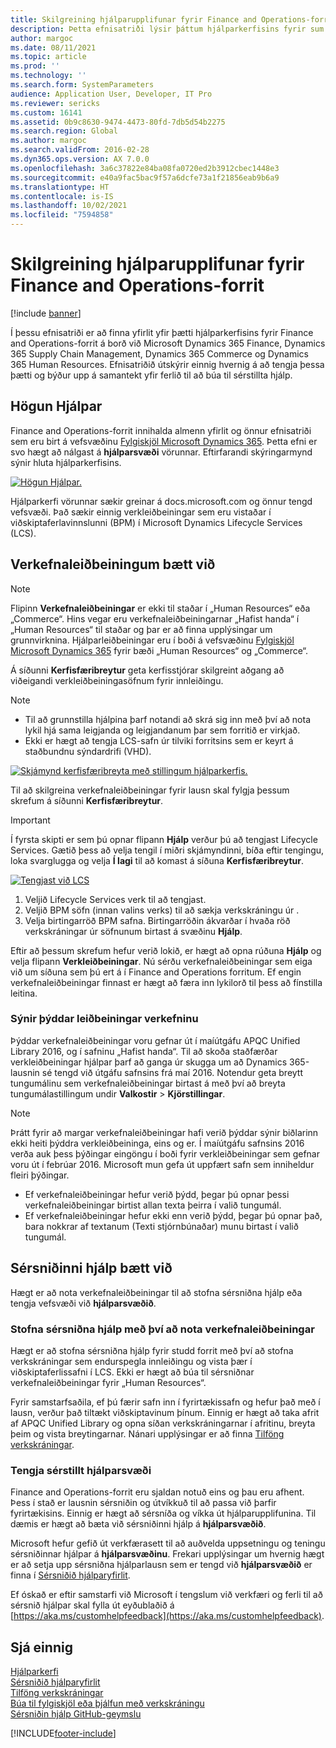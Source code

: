 ```yaml
---
title: Skilgreining hjálparupplifunar fyrir Finance and Operations-forrit
description: Þetta efnisatriði lýsir þáttum hjálparkerfisins fyrir sum Microsoft Dynamics 365-forrit.
author: margoc
ms.date: 08/11/2021
ms.topic: article
ms.prod: ''
ms.technology: ''
ms.search.form: SystemParameters
audience: Application User, Developer, IT Pro
ms.reviewer: sericks
ms.custom: 16141
ms.assetid: 0b9c8630-9474-4473-80fd-7db5d54b2275
ms.search.region: Global
ms.author: margoc
ms.search.validFrom: 2016-02-28
ms.dyn365.ops.version: AX 7.0.0
ms.openlocfilehash: 3a6c37822e84ba08fa0720ed2b3912cbec1448e3
ms.sourcegitcommit: e40a9fac5bac9f57a6dcfe73a1f21856eab9b6a9
ms.translationtype: HT
ms.contentlocale: is-IS
ms.lasthandoff: 10/02/2021
ms.locfileid: "7594858"
---
```

# <a name="configure-the-help-experience-for-finance-and-operations-apps"></a>Skilgreining hjálparupplifunar fyrir Finance and Operations-forrit

[!include [banner](../includes/banner.md)]

Í þessu efnisatriði er að finna yfirlit yfir þætti hjálparkerfisins fyrir Finance and Operations-forrit á borð við Microsoft Dynamics 365 Finance, Dynamics 365 Supply Chain Management, Dynamics 365 Commerce og Dynamics 365 Human Resources. Efnisatriðið útskýrir einnig hvernig á að tengja þessa þætti og býður upp á samantekt yfir ferlið til að búa til sérstillta hjálp.

## <a name="help-architecture"></a>Högun Hjálpar

Finance and Operations-forrit innihalda almenn yfirlit og önnur efnisatriði sem eru birt á vefsvæðinu [Fylgiskjöl Microsoft Dynamics 365](/dynamics365/). Þetta efni er svo hægt að nálgast á **hjálparsvæði** vörunnar. Eftirfarandi skýringarmynd sýnir hluta hjálparkerfisins.

[![Högun Hjálpar.](./media/help-architecture.png)](./media/help-architecture.png)

Hjálparkerfi vörunnar sækir greinar á docs.microsoft.com og önnur tengd vefsvæði. Það sækir einnig verkleiðbeiningar sem eru vistaðar í viðskiptaferlavinnslunni (BPM) í Microsoft Dynamics Lifecycle Services (LCS).

## <a name="adding-task-guides"></a>Verkefnaleiðbeiningum bætt við

> [!NOTE]
> Flipinn **Verkefnaleiðbeiningar** er ekki til staðar í „Human Resources“ eða „Commerce“. <!--We are currently working to enable this functionality in a future release.--> Hins vegar eru verkefnaleiðbeiningarnar „Hafist handa“ í „Human Resources“ til staðar og þar er að finna upplýsingar um grunnvirknina. Hjálparleiðbeiningar eru í boði á vefsvæðinu [Fylgiskjöl Microsoft Dynamics 365](/dynamics365/) fyrir bæði „Human Resources“ og „Commerce“.

Á síðunni **Kerfisfæribreytur** geta kerfisstjórar skilgreint aðgang að viðeigandi verkleiðbeiningasöfnum fyrir innleiðingu.

> [!NOTE]
> - Til að grunnstilla hjálpina þarf notandi að skrá sig inn með því að nota lykil hjá sama leigjanda og leigjandanum þar sem forritið er virkjað.
> - Ekki er hægt að tengja LCS-safn úr tilviki forritsins sem er keyrt á staðbundnu sýndardrifi (VHD).

[![Skjámynd kerfisfæribreyta með stillingum hjálparkerfis.](./media/system-parameters_ops-1024x437.png)](./media/system-parameters_ops.png)

Til að skilgreina verkefnaleiðbeiningar fyrir lausn skal fylgja þessum skrefum á síðunni **Kerfisfæribreytur**.

> [!IMPORTANT]
> Í fyrsta skipti er sem þú opnar flipann **Hjálp** verður þú að tengjast Lifecycle Services. Gætið þess að velja tengil í miðri skjámyndinni, bíða eftir tengingu, loka svarglugga og velja **Í lagi** til að komast á síðuna **Kerfisfæribreytur**.
>
> [![Tengjast við LCS](./media/connect-to-lcs-crop-1024x365.png "Tengjast við LCS.")](./media/connect-to-lcs-crop.png)

1. Veljið Lifecycle Services verk til að tengjast.
2. Veljið BPM söfn (innan valins verks) til að sækja verkskráningu úr .
3. Velja birtingarröð BPM safna. Birtingarröðin ákvarðar í hvaða röð verkskráningar úr söfnunum birtast á svæðinu **Hjálp**.

Eftir að þessum skrefum hefur verið lokið, er hægt að opna rúðuna **Hjálp** og velja flipann **Verkleiðbeiningar**. Nú sérðu verkefnaleiðbeiningar sem eiga við um síðuna sem þú ert á í Finance and Operations forritum. Ef engin verkefnaleiðbeiningar finnast er hægt að færa inn lykilorð til þess að fínstilla leitina.

### <a name="showing-translated-task-guides"></a>Sýnir þýddar leiðbeiningar verkefninu

Þýddar verkefnaleiðbeiningar voru gefnar út í maíútgáfu APQC Unified Library 2016, og í safninu „Hafist handa“. Til að skoða staðfærðar verkleiðbeiningar hjálpar þarf að ganga úr skugga um að Dynamics 365-lausnin sé tengd við útgáfu safnsins frá maí 2016. Notendur geta breytt tungumálinu sem verkefnaleiðbeiningar birtast á með því að breyta tungumálastillingum undir **Valkostir** &gt; **Kjörstillingar**.

> [!NOTE]
> Þrátt fyrir að margar verkefnaleiðbeiningar hafi verið þýddar sýnir biðlarinn ekki heiti þýddra verkleiðbeininga, eins og er. Í maíútgáfu safnsins 2016 verða auk þess þýðingar eingöngu í boði fyrir verkleiðbeiningar sem gefnar voru út í febrúar 2016. Microsoft mun gefa út uppfært safn sem inniheldur fleiri þýðingar.
>
> - Ef verkefnaleiðbeiningar hefur verið þýdd, þegar þú opnar þessi verkefnaleiðbeiningar birtist allan texta þeirra í valið tungumál.
> - Ef verkefnaleiðbeiningar hefur ekki enn verið þýdd, þegar þú opnar það, bara nokkrar af textanum (Texti stjórnbúnaðar) munu birtast í valið tungumál.

## <a name="adding-custom-help"></a>Sérsniðinni hjálp bætt við

Hægt er að nota verkefnaleiðbeiningar til að stofna sérsniðna hjálp eða tengja vefsvæði við **hjálparsvæðið**.

### <a name="create-custom-help-by-using-task-guides"></a>Stofna sérsniðna hjálp með því að nota verkefnaleiðbeiningar

Hægt er að stofna sérsniðna hjálp fyrir studd forrit með því að stofna verkskráningar sem endurspegla innleiðingu og vista þær í viðskiptaferlissafni í LCS. Ekki er hægt að búa til sérsniðnar verkefnaleiðbeiningar fyrir „Human Resources“.

Fyrir samstarfsaðila, ef þú færir safn inn í fyrirtækissafn og hefur það með í lausn, verður það tiltækt viðskiptavinum þínum. Einnig er hægt að taka afrit af APQC Unified Library og opna síðan verkskráningarnar í afritinu, breyta þeim og vista breytingarnar. Nánari upplýsingar er að finna [Tilföng verkskráningar](../../dev-itpro/user-interface/task-recorder.md).

### <a name="connect-a-custom-help-site"></a>Tengja sérstillt hjálparsvæði

Finance and Operations-forrit eru sjaldan notuð eins og þau eru afhent. Þess í stað er lausnin sérsniðin og útvíkkuð til að passa við þarfir fyrirtækisins. Einnig er hægt að sérsníða og víkka út hjálparupplifunina. Til dæmis er hægt að bæta við sérsniðinni hjálp á **hjálparsvæðið**.

Microsoft hefur gefið út verkfærasett til að auðvelda uppsetningu og teningu sérsniðinnar hjálpar á **hjálparsvæðinu**. Frekari upplýsingar um hvernig hægt er að setja upp sérsniðna hjálparlausn sem er tengd við **hjálparsvæðið** er finna í [Sérsniðið hjálparyfirlit](../../dev-itpro/help/custom-help-overview.md).

Ef óskað er eftir samstarfi við Microsoft í tengslum við verkfæri og ferli til að sérsnið hjálpar skal fylla út eyðublaðið á [https://aka.ms/customhelpfeedback](https://aka.ms/customhelpfeedback).

## <a name="see-also"></a>Sjá einnig

[Hjálparkerfi](help-overview.md)  
[Sérsniðið hjálparyfirlit](../../dev-itpro/help/custom-help-overview.md)  
[Tilföng verkskráningar](../../dev-itpro/user-interface/task-recorder.md)  
[Búa til fylgiskjöl eða þjálfun með verkskráningu](../../dev-itpro/user-interface/task-recorder-training-docs.md)  
[Sérsniðin hjálp GitHub-geymslu](https://github.com/microsoft/dynamics356f-o-custom-help)  


[!INCLUDE[footer-include](../../../includes/footer-banner.md)]
